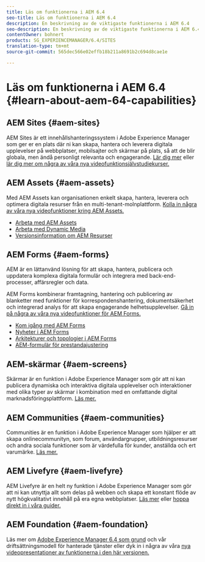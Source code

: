 ```yaml
---
title: Läs om funktionerna i AEM 6.4
seo-title: Läs om funktionerna i AEM 6.4
description: En beskrivning av de viktigaste funktionerna i AEM 6.4
seo-description: En beskrivning av de viktigaste funktionerna i AEM 6.4
contentOwner: bohnert
products: SG_EXPERIENCEMANAGER/6.4/SITES
translation-type: tm+mt
source-git-commit: 565dec566e02effb18b211a8691b2c694d8cae1e

---
```



# Läs om funktionerna i AEM 6.4 {#learn-about-aem-64-capabilities}

## AEM Sites {#aem-sites}

AEM Sites är ett innehållshanteringssystem i Adobe Experience Manager som ger er en plats där ni kan skapa, hantera och leverera digitala upplevelser på webbplatser, mobilsajter och skärmar på plats, så att de blir globala, men ändå personligt relevanta och engagerande. [Lär dig mer](http://www.adobe.com/marketing-cloud/enterprise-content-management/web-cms.html) eller [lär dig mer om några av våra nya videofunktionsjälvstudiekurser.](https://helpx.adobe.com/experience-manager/kt/sites/index/aem-6-4-sites.html)

## AEM Assets {#aem-assets}

Med AEM Assets kan organisationen enkelt skapa, hantera, leverera och optimera digitala resurser från en multi-tenant-molnplattform. [Kolla in några av våra nya videofunktioner kring AEM Assets.](https://helpx.adobe.com/experience-manager/kt/assets/index/aem-6-4-assets.html)

* [Arbeta med AEM Assets](/help/assets/managing-assets-touch-ui.md)
* [Arbeta med Dynamic Media](/help/assets/dynamic-media.md)
* [Versionsinformation om AEM Resurser](/help/release-notes/assets.md)

## AEM Forms {#aem-forms}

AEM är en lättanvänd lösning för att skapa, hantera, publicera och uppdatera komplexa digitala formulär och integrera med back-end-processer, affärsregler och data.

AEM Forms kombinerar framtagning, hantering och publicering av blanketter med funktioner för korrespondenshantering, dokumentsäkerhet och integrerad analys för att skapa engagerande helhetsupplevelser. [Gå in på några av våra nya videofunktioner för AEM Forms.](https://helpx.adobe.com/experience-manager/kt/forms/index/aem-6-4-forms.html)

* [Kom igång med AEM Forms](/help/forms/using/introduction-aem-forms.md)
* [Nyheter i AEM Forms](/help/forms/using/whats-new.md)
* [Arkitekturer och topologier i AEM Forms](/help/forms/using/aem-forms-architecture-deployment.md)
* [AEM-formulär för prestandajustering](/help/forms/using/performance-tuning-aem-forms.md)

## AEM-skärmar {#aem-screens}

Skärmar är en funktion i Adobe Experience Manager som gör att ni kan publicera dynamiska och interaktiva digitala upplevelser och interaktioner med olika typer av skärmar i kombination med en omfattande digital marknadsföringsplattform.  [Läs mer.](/help/screens/home.md)

## AEM Communities {#aem-communities}

Communities är en funktion i Adobe Experience Manager som hjälper er att skapa onlinecommunityn, som forum, användargrupper, utbildningsresurser och andra sociala funktioner som är värdefulla för kunder, anställda och ert varumärke. [Läs mer.](http://www.adobe.com/marketing-cloud/enterprise-content-management/social-community-cms.html)

## AEM Livefyre {#aem-livefyre}

AEM Livefyre är en helt ny funktion i Adobe Experience Manager som gör att ni kan utnyttja allt som delas på webben och skapa ett konstant flöde av nytt högkvalitativt innehåll på era egna webbplatser. [Läs mer](http://www.adobe.com/marketing-cloud/enterprise-content-management/ugc-content-platform.html) eller [hoppa direkt in i våra guider.](https://answers.livefyre.com/product/livefyre-for-adobe-experience-manager-aem/)

## AEM Foundation {#aem-foundation}

Läs mer om [Adobe Experience Manager 6.4 som grund](/help/sites-deploying/home.md) och vår driftsättningsmodell för hanterade tjänster eller dyk in i några av våra [nya videopresentationer av funktionerna i den här versionen.](https://helpx.adobe.com/experience-manager/kt/sites/index/aem-6-4-sites.html)
